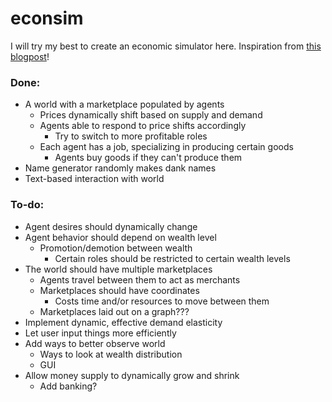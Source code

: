 # econsim

I will try my best to create an economic simulator here. Inspiration from [this blogpost](https://www.gamasutra.com/blogs/LarsDoucet/20130603/193491/BazaarBot_An_OpenSource_Economics_Engine.php)!

### Done:
* A world with a marketplace populated by agents
  * Prices dynamically shift based on supply and demand
  * Agents able to respond to price shifts accordingly
    * Try to switch to more profitable roles
  * Each agent has a job, specializing in producing certain goods
    * Agents buy goods if they can't produce them
* Name generator randomly makes dank names
* Text-based interaction with world


### To-do:
* Agent desires should dynamically change
* Agent behavior should depend on wealth level
  * Promotion/demotion between wealth
    * Certain roles should be restricted to certain wealth levels
* The world should have multiple marketplaces
   * Agents travel between them to act as merchants
   * Marketplaces should have coordinates
     * Costs time and/or resources to move between them
   * Marketplaces laid out on a graph???
* Implement dynamic, effective demand elasticity
* Let user input things more efficiently
* Add ways to better observe world
  * Ways to look at wealth distribution
  * GUI
* Allow money supply to dynamically grow and shrink
  * Add banking?

